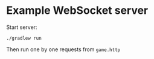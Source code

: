 # Example WebSocket server
Start server:
```
./gradlew run
```

Then run one by one requests from `game.http`


